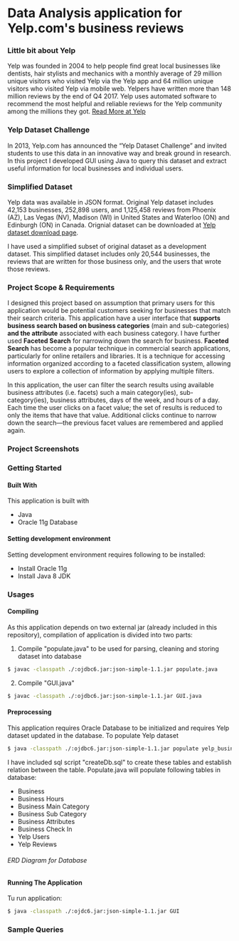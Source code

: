 # Data Analysis application for Yelp.com's business reviews

### Little bit about Yelp
Yelp was founded in 2004 to help people find great local businesses like dentists, hair stylists and mechanics with a monthly average of 29 million unique visitors who visited Yelp via the Yelp app and 64 million unique visitors who visited Yelp via mobile web.
Yelpers have written more than 148 million reviews by the end of Q4 2017. Yelp uses automated software to recommend the most helpful and reliable reviews for the Yelp community among the millions they got.
[Read More at Yelp](https://www.yelp.com/about)

### Yelp Dataset Challenge
In 2013, Yelp.com has announced the “Yelp Dataset Challenge” and invited students to use this data in an innovative way and break ground in research. In this project I developed GUI using Java to query this dataset and extract useful information for local businesses and individual users.

### Simplified Dataset
Yelp data was available in JSON format. Original Yelp dataset includes 42,153 businesses, 252,898 users, and 1,125,458 reviews from Phoenix (AZ), Las Vegas (NV), Madison (WI) in United States and Waterloo (ON) and Edinburgh (ON) in Canada. Orignial dataset can be downloaded at [Yelp dataset download page](https://www.yelp.com/dataset).

I have used a simplified subset of original dataset as a development dataset. This simplified dataset includes only 20,544 businesses, the reviews that are written for those business only, and the users that wrote those reviews.

### Project Scope & Requirements
I designed this project based on assumption that primary users for this application would be potential customers seeking for businesses that match their search criteria. This application have a user interface that **supports business search based on business categories** (main and sub-categories) **and the attribute** associated with each business category.
I have further used **Faceted Search** for narrowing down the search for business. **Faceted Search** has become a popular technique in commercial search applications, particularly for online retailers and libraries. It is a technique for accessing information organized according to a faceted classification system, allowing users to explore a collection of information by applying multiple filters.

In this application, the user can filter the search results using available business attributes (i.e. facets) such a main category(ies), sub-category(ies), business attributes, days of the week, and hours of a day. Each time the user clicks on a facet value; the set of results is reduced to only the items that have that value. Additional clicks continue to narrow down the search—the previous facet values are remembered and applied again.

### Project Screenshots
### Getting Started
#### Built With
This application is built with
* Java
* Oracle 11g Database

#### Setting development environment

Setting development environment requires following to be installed:
* Install Oracle 11g
* Install Java 8 JDK

### Usages
#### Compiling
As this application depends on two external jar (already included in this repository), compilation of application is divided into two parts:
1. Compile "populate.java" to be used for parsing, cleaning and storing dataset into database
```sh
$ javac -classpath ./:ojdbc6.jar:json-simple-1.1.jar populate.java
```
2. Compile "GUI.java" 
```sh
$ javac -classpath ./:ojdbc6.jar:json-simple-1.1.jar GUI.java
```

#### Preprocessing

This application requires Oracle Database to be initialized and requires Yelp dataset updated in the database. To populate Yelp dataset
```sh
$ java -classpath ./:ojdbc6.jar:json-simple-1.1.jar populate yelp_business.json yelp_review.json yelp_checkin.json yelp_user.json");
```
I have included sql script "createDb.sql" to create these tables and establish relation between the table. Populate.java will populate following tables in database:
* Business
* Business Hours
* Business Main Category
* Business Sub Category
* Business Attributes
* Business Check In
* Yelp Users
* Yelp Reviews

###### ERD Diagram for Database

#### Running The Application

Tu run application:
```sh
$ java -classpath ./:ojdc6.jar:json-simple-1.1.jar GUI
```

### Sample Queries


